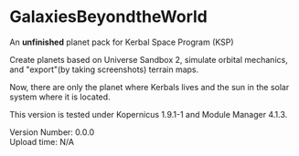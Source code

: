 # GalaxiesBeyondtheWorld
An __unfinished__ planet pack for Kerbal Space Program (KSP)

Create planets based on Universe Sandbox 2, simulate orbital mechanics, and "export"(by taking screenshots) terrain maps.

Now, there are only the planet where Kerbals lives and the sun in the solar system where it is located.

This version is tested under Kopernicus 1.9.1-1 and Module Manager 4.1.3.

Version Number: 0.0.0  
Upload time: N/A
